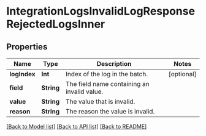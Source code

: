 # IntegrationLogsInvalidLogResponseRejectedLogsInner

## Properties
Name | Type | Description | Notes
------------ | ------------- | ------------- | -------------
**logIndex** | **Int** | Index of the log in the batch. | [optional] 
**field** | **String** | The field name containing an invalid value. | 
**value** | **String** | The value that is invalid. | 
**reason** | **String** | The reason the value is invalid. | 

[[Back to Model list]](../README.md#documentation-for-models) [[Back to API list]](../README.md#documentation-for-api-endpoints) [[Back to README]](../README.md)


